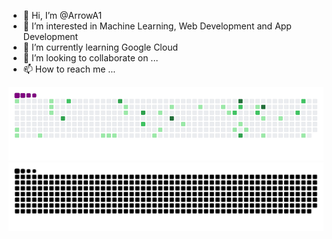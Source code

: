 - 👋 Hi, I’m @ArrowA1
- 👀 I’m interested in Machine Learning, Web Development and App Development
- 🌱 I’m currently learning Google Cloud
- 💞️ I’m looking to collaborate on ...
- 📫 How to reach me ...

<!---
ArrowA1/ArrowA1 is a ✨ special ✨ repository because its `README.md` (this file) appears on your GitHub profile.
You can click the Preview link to take a look at your changes.
--->

![GitHub Snake Light](https://github.com/ArrowA1/ArrowA1/blob/output/github-contribution-grid-snake.gif#gh-light-mode-only)
![GitHub Snake dark](https://github.com/ArrowA1/ArrowA1/blob/output/github-contribution-grid-snake.svg#gh-dark-mode-only)

